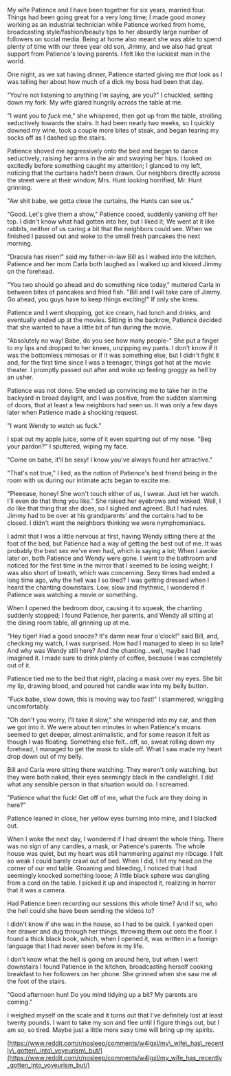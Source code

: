 My wife Patience and I have been together for six years, married four. Things had been going great for a very long time; I made good money working as an industrial technician while Patience worked from home, broadcasting style/fashion/beauty tips to her absurdly large number of followers on social media. Being at home also meant she was able to spend plenty of time with our three year old son, Jimmy, and we also had great support from Patience's loving parents. I felt like the luckiest man in the world.

One night, as we sat having dinner, Patience started giving me *that* look as I was telling her about how much of a dick my boss had been that day.

"You're not listening to anything I'm saying, are you?" I chuckled, setting down my fork. My wife glared hungrily across the table at me.

"I want you to *fuck* me," she whispered, then got up from the table, strolling seductively towards the stairs. It had been nearly two weeks, so I quickly downed my wine, took a couple more bites of steak, and began tearing my socks off as I dashed up the stairs.

Patience shoved me aggressively onto the bed and began to dance seductively, raising her arms in the air and swaying her hips. I looked on excitedly before something caught my attention; I glanced to my left, noticing that the curtains hadn't been drawn. Our neighbors directly across the street were at their window, Mrs. Hunt looking horrified, Mr. Hunt grinning.

"Aw shit babe, we gotta close the curtains, the Hunts can see us."

"Good. Let's give them a show," Patience cooed, suddenly yanking off her top. I didn't know what had gotten into her, but I liked it; We went at it like rabbits, neither of us caring a bit that the neighbors could see. When we finished I passed out and woke to the smell fresh pancakes the next morning.

"Dracula has risen!" said my father-in-law Bill as I walked into the kitchen. Patience and her mom Carla both laughed as I walked up and kissed Jimmy on the forehead.

"You two should go ahead and do something nice today," muttered Carla in between bites of pancakes and fried fish. "Bill and I will take care of Jimmy. Go ahead, you guys have to keep things exciting!" If only she knew.

Patience and I went shopping, got ice cream, had lunch and drinks, and eventually ended up at the movies. Sitting in the backrow, Patience decided that she wanted to have a little bit of fun during the movie.

"Absolutely no way! Babe, do you see how many people-" She put a finger to my lips and dropped to her knees, unzipping my pants. I don't know if it was the bottomless mimosas or if it was something else, but I didn't fight it and, for the first time since I was a teenager, things got hot at the movie theater. I promptly passed out after and woke up feeling groggy as hell by an usher.

Patience was not done. She ended up convincing me to take her in the backyard in broad daylight, and I was positive, from the sudden slamming of doors, that at least a few neighbors had seen us. It was only a few days later when Patience made a shocking request.

"I want Wendy to watch us fuck."

I spat out my apple juice, some of it even squirting out of my nose. "Beg your pardon?" I sputtered, wiping my face.

"Come on babe, it'll be sexy! I know you've always found her attractive."

"That's not true," I lied, as the notion of Patience's best friend being in the room with us during our intimate acts began to excite me.

"Pleeease, honey! She won't touch either of us, I swear. Just let her watch. I'll even do that thing you like." She raised her eyebrows and winked. Well, I do like that thing that she does, so I sighed and agreed. But I had rules. Jimmy had to be over at his grandparents' and the curtains had to be closed. I didn't want the neighbors thinking we were nymphomaniacs.

I admit that I was a little nervous at first, having Wendy sitting there at the foot of the bed, but Patience had a way of getting the best out of me. It was probably the best sex we've ever had, which is saying a lot; When I awoke later on, both Patience and Wendy were gone. I went to the bathroom and noticed for the first time in the mirror that I seemed to be losing weight; I was also short of breath, which was concerning. Sexy times had ended a long time ago, why the hell was I so tired? I was getting dressed when I heard the chanting downstairs. Low, slow and rhythmic, I wondered if Patience was watching a movie or something.

When I opened the bedroom door, causing it to squeak, the chanting suddenly stopped; I found Patience, her parents, and Wendy all sitting at the dining room table, all grinning up at me.

"Hey tiger! Had a good snooze? It's damn near four o'clock!" said Bill, and, checking my watch, I was surprised. How had I managed to sleep in so late? And why was Wendy still here? And the chanting...well, maybe I had imagined it. I made sure to drink plenty of coffee, because I was completely out of it.

Patience tied me to the bed that night, placing a mask over my eyes. She bit my lip, drawing blood, and poured hot candle wax into my belly button.

"Fuck babe, slow down, this is moving way too fast!" I stammered, wriggling uncomfortably.

"Oh don't you worry, I'll take it slow," she whispered into my ear, and then we got into it. We were about ten minutes in when Patience's moans seemed to get deeper, almost animalistic, and for some reason it felt as though I was floating. Something else felt...off, so, sweat rolling down my forehead, I managed to get the mask to slide off. What I saw made my heart drop down out of my belly.

Bill and Carla were sitting there watching. They weren't only watching, but they were both naked, their eyes seemingly black in the candlelight. I did what any sensible person in that situation would do. I screamed.

"Patience what the fuck! Get off of me, what the fuck are they doing in here?"

Patience leaned in close, her yellow eyes burning into mine, and I blacked out.

When I woke the next day, I wondered if I had dreamt the whole thing. There was no sign of any candles, a mask, or Patience's parents. The whole house was quiet, but my heart was still hammering against my ribcage. I felt so weak I could barely crawl out of bed. When I did, I hit my head on the corner of our end table. Groaning and bleeding, I noticed that I had seemingly knocked something loose; A little black sphere was dangling from a cord on the table. I picked it up and inspected it, realizing in horror that it was a camera.

Had Patience been recording our sessions this whole time? And if so, who the hell could she have been sending the videos to?

I didn't know if she was in the house, so I had to be quick. I yanked open her drawer and dug through her things, throwing them out onto the floor. I found a thick black book, which, when I opened it, was written in a foreign language that I had never seen before in my life.

I don't know what the hell is going on around here, but when I went downstairs I found Patience in the kitchen, broadcasting herself cooking breakfast to her followers on her phone. She grinned when she saw me at the foot of the stairs.

"Good afternoon hun! Do you mind tidying up a bit? My parents are coming."

I weighed myself on the scale and it turns out that I've definitely lost at least twenty pounds. I want to take my son and flee until I figure things out, but I am so, so tired. Maybe just a little more sexy time will bring up my spirits.

[https://www.reddit.com/r/nosleep/comments/w4lgxl/my\_wife\_has\_recently\_gotten\_into\_voyeurism\_but/](https://www.reddit.com/r/nosleep/comments/w4lgxl/my_wife_has_recently_gotten_into_voyeurism_but/)